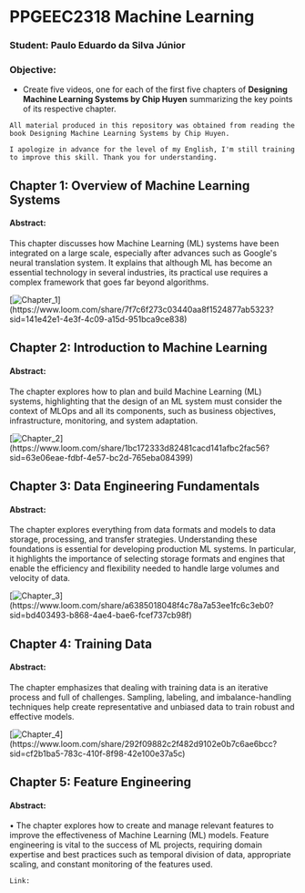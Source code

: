 # PPGEEC2318 Machine Learning

### Student: Paulo Eduardo da Silva Júnior

### Objective:
 - Create five videos, one for each of the first five chapters of __Designing Machine Learning Systems by Chip Huyen__ summarizing the key points of its respective chapter.

`All material produced in this repository was obtained from reading the book Designing Machine Learning Systems by Chip Huyen.`

`I apologize in advance for the level of my English, I'm still training to improve this skill. Thank you for understanding.`

## Chapter 1: Overview of Machine Learning Systems

#### Abstract:
This chapter discusses how Machine Learning (ML) systems have been integrated on a large scale, especially after advances such as Google's neural translation system. It explains that although ML has become an essential technology in several industries, its practical use requires a complex framework that goes far beyond algorithms.

[![Chapter_1](https://img.shields.io/badge/-Link_video_Chapter_1-blue?style=plastic&logo=telephone&logoColor=white&link=https://www.loom.com/share/7f7c6f273c03440aa8f1524877ab5323?sid=141e42e1-4e3f-4c09-a15d-951bca9ce838")](https://www.loom.com/share/7f7c6f273c03440aa8f1524877ab5323?sid=141e42e1-4e3f-4c09-a15d-951bca9ce838)

## Chapter 2: Introduction to Machine Learning

#### Abstract:
The chapter explores how to plan and build Machine Learning (ML) systems, highlighting that the design of an ML system must consider the context of MLOps and all its components, such as business objectives, infrastructure, monitoring, and system adaptation.

[![Chapter_2](https://img.shields.io/badge/-Link_video_Chapter_2-blue?style=plastic&logo=telephone&logoColor=white&link=https://www.loom.com/share/1bc172333d82481cacd141afbc2fac56?sid=63e06eae-fdbf-4e57-bc2d-765eba084399")](https://www.loom.com/share/1bc172333d82481cacd141afbc2fac56?sid=63e06eae-fdbf-4e57-bc2d-765eba084399)


## Chapter 3: Data Engineering Fundamentals

#### Abstract:
The chapter explores everything from data formats and models to data storage, processing, and transfer strategies. Understanding these foundations is essential for developing production ML systems. In particular, it highlights the importance of selecting storage formats and engines that enable the efficiency and flexibility needed to handle large volumes and velocity of data.

[![Chapter_3](https://img.shields.io/badge/-Link_video_Chapter_3-blue?style=plastic&logo=telephone&logoColor=white&link=https://www.loom.com/share/a6385018048f4c78a7a53ee1fc6c3eb0?sid=bd403493-b868-4ae4-bae6-fcef737cb98f")](https://www.loom.com/share/a6385018048f4c78a7a53ee1fc6c3eb0?sid=bd403493-b868-4ae4-bae6-fcef737cb98f)

## Chapter 4: Training Data

#### Abstract:
The chapter emphasizes that dealing with training data is an iterative process and full of challenges. Sampling, labeling, and imbalance-handling techniques help create representative and unbiased data to train robust and effective models.

[![Chapter_4](https://img.shields.io/badge/-Link_video_Chapter_4-blue?style=plastic&logo=telephone&logoColor=white&link=https://www.loom.com/share/292f09882c2f482d9102e0b7c6ae6bcc?sid=cf2b1ba5-783c-410f-8f98-42e100e37a5c")](https://www.loom.com/share/292f09882c2f482d9102e0b7c6ae6bcc?sid=cf2b1ba5-783c-410f-8f98-42e100e37a5c)

## Chapter 5: Feature Engineering

#### Abstract:
• The chapter explores how to create and manage relevant features to improve the effectiveness of Machine Learning (ML) models. Feature engineering is vital to the success of ML projects, requiring domain expertise and best practices such as temporal division of data, appropriate scaling, and constant monitoring of the features used.

  `Link:`
